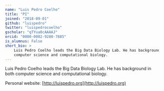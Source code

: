 ```yaml
---
name: "Luis Pedro Coelho"
title: "PI"
joined: "2018-09-01"
github: "luispedro"
twitter: "luispedrocoelho"
gscholar: "qTYua0cAAAAJ"
orcid: "0000-0002-9280-7885"
is_alumnus: False
short_bio: >
    Luis Pedro Coelho leads the Big Data Biology Lab. He has background in both
    computer science and computational biology.
---
```

Luis Pedro Coelho leads the Big Data Biology Lab. He has background in both
computer science and computational biology.

Personal website: [http://luispedro.org](http://luispedro.org)

